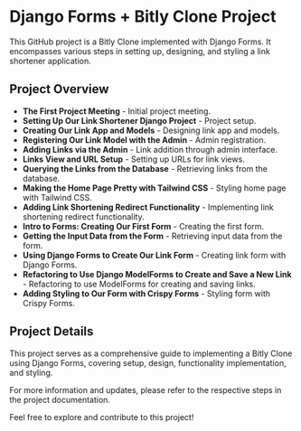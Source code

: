 # Django Forms + Bitly Clone Project

This GitHub project is a Bitly Clone implemented with Django Forms. It encompasses various steps in setting up, designing, and styling a link shortener application.

## Project Overview

- **The First Project Meeting** - Initial project meeting.
- **Setting Up Our Link Shortener Django Project** - Project setup.
- **Creating Our Link App and Models** - Designing link app and models.
- **Registering Our Link Model with the Admin** - Admin registration.
- **Adding Links via the Admin** - Link addition through admin interface.
- **Links View and URL Setup** - Setting up URLs for link views.
- **Querying the Links from the Database** - Retrieving links from the database.
- **Making the Home Page Pretty with Tailwind CSS** - Styling home page with Tailwind CSS.
- **Adding Link Shortening Redirect Functionality** - Implementing link shortening redirect functionality.
- **Intro to Forms: Creating Our First Form** - Creating the first form.
- **Getting the Input Data from the Form** - Retrieving input data from the form.
- **Using Django Forms to Create Our Link Form** - Creating link form with Django Forms.
- **Refactoring to Use Django ModelForms to Create and Save a New Link** - Refactoring to use ModelForms for creating and saving links.
- **Adding Styling to Our Form with Crispy Forms** - Styling form with Crispy Forms.

## Project Details

This project serves as a comprehensive guide to implementing a Bitly Clone using Django Forms, covering setup, design, functionality implementation, and styling.

For more information and updates, please refer to the respective steps in the project documentation.

Feel free to explore and contribute to this project!
